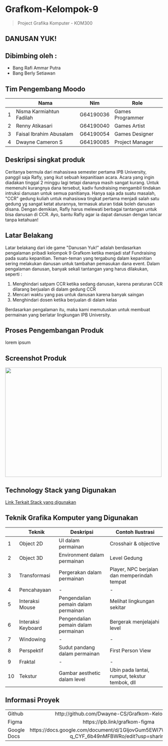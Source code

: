 # Grafkom-Kelompok-9
> Project Grafika Komputer - KOM300
## DANUSAN YUK!


## Dibimbing oleh :
- Bang Rafi Ammar Putra
- Bang Berly Setiawan

## Tim Pengembang Moodo
<table>
    <thead>
        <tr>
            <th></th>
            <th>Nama</th>
            <th>Nim</th>
            <th>Role</th>
        </tr>
    </thead>
    <tbody>
        <tr>
            <td>1</td>
            <td>Nisma Karmiahtun Fadilah</td>
            <td>G64190036</td>
            <td>Games Programmer</td>
        </tr>
        <tr>
            <td>2</td>
            <td>Renny Atikasari</td>
            <td>G64190040</td>
            <td>Games Artist</td>
        </tr>
        <tr>
            <td>3</td>
            <td>Faisal Ibrahim Abusalam</td>
            <td>G64190054</td>
            <td>Games Designer</td>
        </tr>
                <tr>
            <td>4</td>
            <td>Dwayne Cameron S</td>
            <td>G64190085</td>
            <td>Project Manager</td>
        </tr>
    </tbody>
</table>

## Deskripsi singkat produk
Ceritanya bermula dari mahasiswa semester pertama IPB University, panggil saja Rafly, yang ikut sebuah kepanitiaan acara. Acara yang ingin diadakan tinggal 2 minggu lagi tetapi dananya masih sangat kurang. Untuk memenuhi kurangnya dana tersebut, kadiv fundraising mengambil tindakan intruksi danusan untuk semua panitianya. Hanya saja ada suatu masalah, "CCR" gedung kuliah untuk mahasiswa tingkat pertama menjadi salah satu gedung yg sangat ketat aturannya, termasuk aturan tidak boleh danusan disana. Dengan demikian, Rafly harus melewati berbagai tantangan untuk bisa danusan di CCR. Ayo, bantu Rafly agar ia dapat danusan dengan lancar tanpa ketahuan!

## Latar Belakang
Latar belakang dari ide game "Danusan Yuk!" adalah berdasarkan pengalaman pribadi kelompok 9 Grafkom ketika menjadi staf Fundraising pada suatu kepanitian. Teman-teman yang tergabung dalam kepanitian sering melakukan danusan untuk tambahan pemasukan dana event. Dalam pengalaman danusan, banyak sekali tantangan yang harus dilakukan, seperti :
1. Menghindari satpam CCR ketika sedang danusan, karena peraturan CCR dilarang berjualan di dalam gedung CCR
2. Mencari waktu yang pas untuk danusan karena banyak saingan
3. Menghindari dosen ketika berjualan di dalam kelas

Berdasarkan pengalaman itu, maka kami memutuskan untuk membuat permainan yang berlatar lingkungan IPB University.

## Proses Pengembangan Produk
lorem ipsum

## Screenshot Produk
 <img src="https://github.com/Dwayne-CS/Grafkom-Kelompok-9/tree/main/screenshot/ss1.png" width="500" height="350">

## Technology Stack yang Digunakan
[Link Terkait Stack yang digunakan](https://mixpanel.com/blog/what-is-a-technology-stack/)

## Teknik Grafika Komputer yang Digunakan
<table>
    <thead>
        <tr>
            <th></th>
            <th>Teknik</th>
            <th>Deskripsi</th>
            <th>Contoh Ilustrasi</th>
        </tr>
    </thead>
    <tbody>
        <tr>
            <td>1</td>
            <td>Object 2D</td>
            <td>UI dalam permainan 
</td>
            <td>Crosshair & objective
</td>
        </tr>
        <tr>
            <td>2</td>
            <td>Object 3D</td>
            <td>Environment dalam permainan
</td>
            <td>Level Gedung
</td>
        </tr>
        <tr>
            <td>3</td>
            <td>Transformasi</td>
            <td>Pergerakan dalam permainan
</td>
            <td>Player, NPC berjalan dan memperindah tempat
</td>
        </tr>
        <tr>
            <td>4</td>
            <td>Pencahayaan</td>
            <td>-</td>
            <td>-</td>
        </tr>
        <tr>
            <td>5</td>
            <td>Interaksi Mouse</td>
            <td>Pengendalian pemain dalam permainan
</td>
            <td>Melihat lingkungan sekitar
</td>
        </tr>
        <tr>
            <td>6</td>
            <td>Interaksi Keyboard</td>
            <td>Pengendalian pemain dalam permainan
</td>
            <td>Bergerak menjelajahi level
</td>
        </tr>
        <tr>
            <td>7</td>
            <td>Windowing</td>
            <td>-</td>
            <td>-</td>
        </tr>
        <tr>
            <td>8</td>
            <td>Perspektif</td>
            <td>Sudut pandang dalam permainan
</td>
            <td>First Person View
</td>
        </tr>
        <tr>
            <td>9</td>
            <td>Fraktal</td>
            <td>-</td>
            <td>-</td>
        </tr>
        <tr>
            <td>10</td>
            <td>Tekstur</td>
            <td>Gambar aesthetic dalam level
</td>
            <td>Ubin pada lantai, rumput, tekstur tembok, dll</td>
        </tr>
    </tbody>
</table>


## Informasi Proyek
<table>
    <thead>
    </thead>
    <tbody>
        <tr>
            <td>Github</td>
            <td colspan=3 style="text-align:center">http://github.com/Dwayne-CS/Grafkom-Kelompok-9</td>
        </tr>
        <tr>
            <td>Figma</td>
            <td colspan=3 style="text-align:center">https://ipb.link/grafkom-figma</td>
        </tr>
        <tr>
            <td>Google Docs</td>
            <td colspan=3 style="text-align:center">https://docs.google.com/document/d/1GIjovGum5EWl7WD34hmRDhMJ7-q_CYF_6b49nMFBWRo/edit?usp=sharing</td>
        </tr>
    </tbody>
</table>




